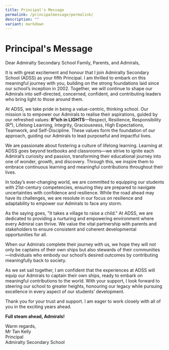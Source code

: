 ```yaml
---
title: Principal's Message
permalink: /principalmessage/permalink/
description: ""
variant: markdown
---
```

Principal's Message
===================

Dear Admiralty Secondary School Family, Parents, and Admirals,

It is with great excitement and honour that I join Admiralty Secondary School (ADSS) as your fifth Principal. I am thrilled to embark on this meaningful journey with you, building on the strong foundations laid since our school’s inception in 2002. Together, we will continue to shape our Admirals into self-directed, concerned, confident, and contributing leaders who bring light to those around them.

At ADSS, we take pride in being a value-centric, thinking school. Our mission is to empower our Admirals to realise their aspirations, guided by our refreshed values: **R³ich in LIGHTS**—Respect, Resilience, Responsibility (R³), Lifelong Learning, Integrity, Graciousness, High Expectations, Teamwork, and Self-Discipline. These values form the foundation of our approach, guiding our Admirals to lead purposeful and impactful lives.

We are passionate about fostering a culture of lifelong learning. Learning at ADSS goes beyond textbooks and classrooms—we strive to ignite each Admiral’s curiosity and passion, transforming their educational journey into one of wonder, growth, and discovery. Through this, we inspire them to embrace continuous learning and meaningful contributions throughout their lives.

In today’s ever-changing world, we are committed to equipping our students with 21st-century competencies, ensuring they are prepared to navigate uncertainties with confidence and resilience. While the road ahead may have its challenges, we are resolute in our focus on resilience and adaptability to empower our Admirals to face any storm.

As the saying goes, "It takes a village to raise a child." At ADSS, we are dedicated to providing a nurturing and empowering environment where every Admiral can thrive. We value the vital partnership with parents and stakeholders to ensure consistent and coherent developmental opportunities for all.

When our Admirals complete their journey with us, we hope they will not only be captains of their own ships but also stewards of their communities—individuals who embody our school’s desired outcomes by contributing meaningfully back to society.

As we set sail together, I am confident that the experiences at ADSS will equip our Admirals to captain their own ships, ready to embark on meaningful contributions to the world. With your support, I look forward to steering our school to greater heights, honouring our legacy while pursuing excellence in every aspect of our students’ development.

Thank you for your trust and support. I am eager to work closely with all of you in the exciting years ahead.

**Full steam ahead, Admirals!**

Warm regards,<br>
Mr Tan Kelly<br>
Principal<br>
Admiralty Secondary School




